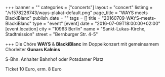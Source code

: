 +++
banner = ""
categories = ["concerts"]
layout = "concert"
listimg = "/v1578226743/ways-plakat-default.png"
page_title = "WAYS meets BlackiBlanc"
publish_date = ""
tags = []
title = "20160709-WAYS-meets-BlackiBlanc"
type = "event"
[event]
date = "2016-07-09T18:00:00+02:00"
[event.location]
city = "10963 Berlin"
name = "Sankt-Lukas-Kirche, Stadtmission"
street = "Bernburger Str. 4-5"

+++
Die Chöre **WAYS** & **BlackiBlanc** im Doppelkonzert mit gemeinsamem Chorleiter **Gunars Kalnins**

S-Bhn. Anhalter Bahnhof oder Potsdamer Platz

Ticket 10 Euro, erm. 8 Euro